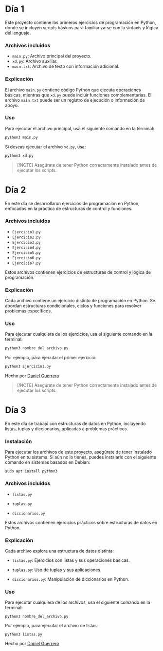 
#  Día 1

Este proyecto contiene los primeros ejercicios de programación en Python, donde se incluyen scripts básicos para familiarizarse con la sintaxis y lógica del lenguaje.


### Archivos incluidos

-   `main.py`: Archivo principal del proyecto.
-   `xd.py`: Archivo auxiliar.
-   `main.txt`: Archivo de texto con información adicional.

### Explicación

El archivo `main.py` contiene código Python que ejecuta operaciones básicas, mientras que `xd.py` puede incluir funciones complementarias. El archivo `main.txt` puede ser un registro de ejecución o información de apoyo.

### Uso

Para ejecutar el archivo principal, usa el siguiente comando en la terminal:

```bash
python3 main.py

```

Si deseas ejecutar el archivo `xd.py`, usa:

```bash
python3 xd.py

```

> [!NOTE] Asegúrate de tener Python correctamente instalado antes de ejecutar los scripts.
#  Día 2

En este día se desarrollaron ejercicios de programación en Python, enfocados en la práctica de estructuras de control y funciones.

### Archivos incluidos

-   `Ejercicio1.py`
-   `Ejercicio2.py`
-   `Ejercicio3.py`
-   `Ejercicio4.py`
-   `Ejercicio5.py`
-   `Ejercicio6.py`
-   `Ejercicio7.py`

Estos archivos contienen ejercicios de estructuras de control y lógica de programación.

### Explicación

Cada archivo contiene un ejercicio distinto de programación en Python. Se abordan estructuras condicionales, ciclos y funciones para resolver problemas específicos.

### Uso

Para ejecutar cualquiera de los ejercicios, usa el siguiente comando en la terminal:

```bash
python3 nombre_del_archivo.py

```

Por ejemplo, para ejecutar el primer ejercicio:

```bash
python3 Ejercicio1.py

```

Hecho por [Daniel Guerrero](https://github.com/Danny200523)

> [!NOTE] Asegúrate de tener Python correctamente instalado antes de ejecutar los scripts.

#  Día 3

En este día se trabajó con estructuras de datos en Python, incluyendo listas, tuplas y diccionarios, aplicadas a problemas prácticos.


### Instalación

Para ejecutar los archivos de este proyecto, asegúrate de tener instalado Python en tu sistema. Si aún no lo tienes, puedes instalarlo con el siguiente comando en sistemas basados en Debian:

```
sudo apt install python3
```

### Archivos incluidos

-   `listas.py`
    
-   `tuplas.py`
    
-   `diccionarios.py`
    

Estos archivos contienen ejercicios prácticos sobre estructuras de datos en Python.

### Explicación

Cada archivo explora una estructura de datos distinta:

-   `listas.py`: Ejercicios con listas y sus operaciones básicas.
    
-   `tuplas.py`: Uso de tuplas y sus aplicaciones.
    
-   `diccionarios.py`: Manipulación de diccionarios en Python.
    

### Uso

Para ejecutar cualquiera de los archivos, usa el siguiente comando en la terminal:

```
python3 nombre_del_archivo.py
```

Por ejemplo, para ejecutar el archivo de listas:

```
python3 listas.py
```

Hecho por [Daniel Guerrero](https://github.com/Danny200523)
